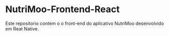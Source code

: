 # NutriMoo-Frontend-React
Este repositorio contem o o front-end do aplicativo NutriMoo desenvolvido em Reat Native.
